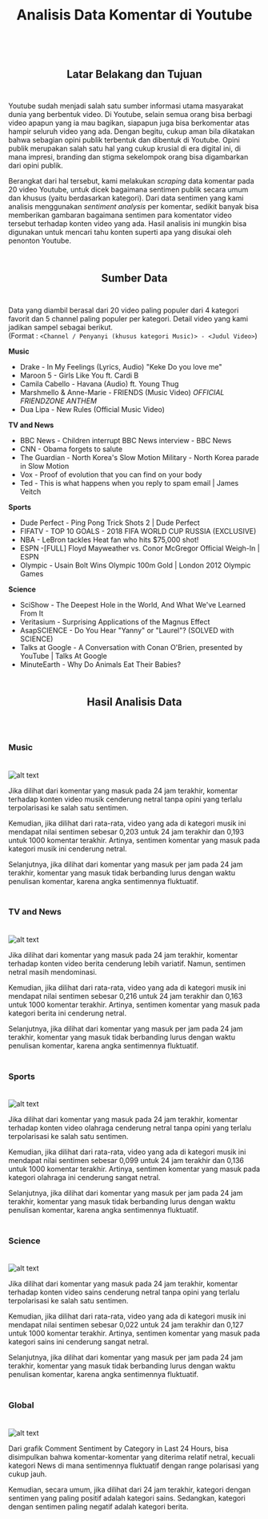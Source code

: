 <h1 align="center">
  <br>
  Analisis Data Komentar di Youtube
  <br>
  <br>
</h1>

<h2 align="center">
  <br>
  Latar Belakang dan Tujuan
  <br>
  <br>
</h2>

Youtube sudah menjadi salah satu sumber informasi utama masyarakat dunia yang berbentuk video. Di Youtube, selain semua orang bisa berbagi video apapun yang ia mau bagikan, siapapun juga bisa berkomentar atas hampir seluruh video yang ada. Dengan begitu, cukup aman bila dikatakan bahwa sebagian opini publik terbentuk dan dibentuk di Youtube.  Opini publik merupakan salah satu hal yang cukup krusial di era digital ini, di mana impresi, branding dan stigma sekelompok orang bisa digambarkan dari opini publik. 

Berangkat dari hal tersebut, kami melakukan <i>scraping</I> data komentar pada 20 video Youtube, untuk dicek bagaimana sentimen publik secara umum dan khusus (yaitu berdasarkan kategori). Dari data sentimen yang kami analisis menggunakan <i>sentiment analysis</i> per komentar, sedikit banyak bisa memberikan gambaran bagaimana sentimen para komentator video tersebut terhadap konten video yang ada. Hasil analisis ini mungkin bisa digunakan untuk mencari tahu konten superti apa yang disukai oleh penonton Youtube.

<h2 align="center">
  <br>
  Sumber Data
  <br>
  <br>
</h2>

Data yang diambil berasal dari 20 video paling populer dari 4 kategori favorit dan 5 channel paling populer per kategori. Detail video yang kami jadikan sampel sebagai berikut. 
<br>
(Format : `<Channel / Penyanyi (khusus kategori Music)> - <Judul Video>`)


<b>Music </b>
<br>
- Drake - In My Feelings (Lyrics, Audio) "Keke Do you love me"  
- Maroon 5 - Girls Like You ft. Cardi B
- Camila Cabello - Havana (Audio) ft. Young Thug
- Marshmello & Anne-Marie - FRIENDS (Music Video) *OFFICIAL FRIENDZONE ANTHEM* 
- Dua Lipa - New Rules (Official Music Video)


<b>TV and News</b>
<br>
- BBC News - Children interrupt BBC News interview - BBC News 
- CNN - Obama forgets to salute
- The Guardian - North Korea's Slow Motion Military - North Korea parade in Slow Motion
- Vox - Proof of evolution that you can find on your body
- Ted - This is what happens when you reply to spam email | James Veitch


<b>Sports</b>
<br>
- Dude Perfect - Ping Pong Trick Shots 2 | Dude Perfect
- FIFATV - TOP 10 GOALS - 2018 FIFA WORLD CUP RUSSIA (EXCLUSIVE) 
- NBA - LeBron tackles Heat fan who hits $75,000 shot!
- ESPN -[FULL] Floyd Mayweather vs. Conor McGregor Official Weigh-In | ESPN
- Olympic - Usain Bolt Wins Olympic 100m Gold | London 2012 Olympic Games 


<b>Science</b>
<br>
- SciShow - The Deepest Hole in the World, And What We've Learned From It
- Veritasium - Surprising Applications of the Magnus Effect 
- AsapSCIENCE - Do You Hear "Yanny" or "Laurel"? (SOLVED with SCIENCE)
- Talks at Google - A Conversation with Conan O'Brien, presented by YouTube | Talks At Google
- MinuteEarth - Why Do Animals Eat Their Babies?

<h2 align="center">
  <br>
  Hasil Analisis Data
  <br>
  <br>
</h2>

<h3 align="left">
  <br>
  Music
  <br>
  <br>
</h3>

![alt text](https://github.com/AlifArifin/Seleksi-2018-Tugas-2/blob/master/screenshots/music.png)

Jika dilihat dari komentar yang masuk pada 24 jam terakhir, komentar terhadap konten video musik cenderung netral tanpa opini yang terlalu terpolarisasi ke salah satu sentimen.

Kemudian, jika dilihat dari rata-rata, video yang ada di kategori musik ini mendapat nilai sentimen sebesar 0,203 untuk 24 jam terakhir dan 0,193 untuk 1000 komentar terakhir. Artinya, sentimen komentar yang masuk pada kategori musik ini cenderung netral.

Selanjutnya, jika dilihat dari komentar yang masuk per jam pada 24 jam terakhir, komentar yang masuk tidak berbanding lurus dengan waktu penulisan komentar, karena angka sentimennya fluktuatif.

<h3 align="left">
  <br>
  TV and News
  <br>
  <br>
</h3>

![alt text](https://github.com/AlifArifin/Seleksi-2018-Tugas-2/blob/master/screenshots/news.png)

Jika dilihat dari komentar yang masuk pada 24 jam terakhir, komentar terhadap konten video berita cenderung lebih variatif. Namun, sentimen netral masih mendominasi.

Kemudian, jika dilihat dari rata-rata, video yang ada di kategori musik ini mendapat nilai sentimen sebesar 0,216 untuk 24 jam terakhir dan 0,163 untuk 1000 komentar terakhir. Artinya, sentimen komentar yang masuk pada kategori berita ini cenderung netral.

Selanjutnya, jika dilihat dari komentar yang masuk per jam pada 24 jam terakhir, komentar yang masuk tidak berbanding lurus dengan waktu penulisan komentar, karena angka sentimennya fluktuatif.

<h3 align="left">
  <br>
  Sports
  <br>
  <br>
</h3>

![alt text](https://github.com/AlifArifin/Seleksi-2018-Tugas-2/blob/master/screenshots/sports.png)

Jika dilihat dari komentar yang masuk pada 24 jam terakhir, komentar terhadap konten video olahraga cenderung netral tanpa opini yang terlalu terpolarisasi ke salah satu sentimen.

Kemudian, jika dilihat dari rata-rata, video yang ada di kategori musik ini mendapat nilai sentimen sebesar 0,099 untuk 24 jam terakhir dan 0,136 untuk 1000 komentar terakhir. Artinya, sentimen komentar yang masuk pada kategori olahraga ini cenderung sangat netral.

Selanjutnya, jika dilihat dari komentar yang masuk per jam pada 24 jam terakhir, komentar yang masuk tidak berbanding lurus dengan waktu penulisan komentar, karena angka sentimennya fluktuatif.

<h3 align="left">
  <br>
  Science
  <br>
  <br>
</h3>

![alt text](https://github.com/AlifArifin/Seleksi-2018-Tugas-2/blob/master/screenshots/science.png)

Jika dilihat dari komentar yang masuk pada 24 jam terakhir, komentar terhadap konten video sains cenderung netral tanpa opini yang terlalu terpolarisasi ke salah satu sentimen.

Kemudian, jika dilihat dari rata-rata, video yang ada di kategori musik ini mendapat nilai sentimen sebesar 0,022 untuk 24 jam terakhir dan 0,127 untuk 1000 komentar terakhir. Artinya, sentimen komentar yang masuk pada kategori sains ini cenderung sangat netral.

Selanjutnya, jika dilihat dari komentar yang masuk per jam pada 24 jam terakhir, komentar yang masuk tidak berbanding lurus dengan waktu penulisan komentar, karena angka sentimennya fluktuatif.

<h3 align="left">
  <br>
  Global
  <br>
  <br>
</h3>

![alt text](https://github.com/AlifArifin/Seleksi-2018-Tugas-2/blob/master/screenshots/global.png)

Dari grafik Comment Sentiment by Category in Last 24 Hours, bisa disimpulkan bahwa komentar-komentar yang diterima relatif netral, kecuali kategori News di mana sentimennya fluktuatif dengan range polarisasi yang cukup jauh.

Kemudian, secara umum, jika dilihat dari 24 jam terakhir, kategori dengan sentimen yang paling positif adalah kategori sains. Sedangkan, kategori dengan sentimen paling negatif adalah kategori berita.

